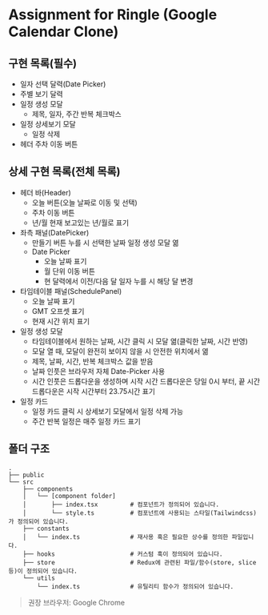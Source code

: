# Assignment for Ringle (Google Calendar Clone)

## 구현 목록(필수)

- 일자 선택 달력(Date Picker)
- 주별 보기 달력
- 일정 생성 모달
  - 제목, 일자, 주간 반복 체크박스
- 일정 상세보기 모달
  - 일정 삭제
- 헤더 주차 이동 버튼

## 상세 구현 목록(전체 목록)

- 헤더 바(Header)
  - 오늘 버튼(오늘 날짜로 이동 및 선택)
  - 주차 이동 버튼
  - 년/월 현재 보고있는 년/월로 표기
- 좌측 패널(DatePicker)
  - 만들기 버튼 누를 시 선택한 날짜 일정 생성 모달 엶
  - Date Picker
    - 오늘 날짜 표기
    - 월 단위 이동 버튼
    - 현 달력에서 이전/다음 달 일자 누를 시 해당 달 변경
- 타임테이블 패널(SchedulePanel)
  - 오늘 날짜 표기
  - GMT 오프셋 표기
  - 현재 시간 위치 표기
- 일정 생성 모달
  - 타임테이블에서 원하는 날짜, 시간 클릭 시 모달 엶(클릭한 날짜, 시간 반영)
  - 모달 열 때, 모달이 완전히 보이지 않을 시 안전한 위치에서 엶
  - 제목, 날짜, 시간, 반복 체크박스 값을 받음
  - 날짜 인풋은 브라우저 자체 Date-Picker 사용
  - 시간 인풋은 드롭다운을 생성하며 시작 시간 드롭다운은 당일 0시 부터, 끝 시간 드롭다운은 시작 시간부터 23.75시간 표기
- 일정 카드
  - 일정 카드 클릭 시 상세보기 모달에서 일정 삭제 가능
  - 주간 반복 일정은 매주 일정 카드 표기

## 폴더 구조

    .
    ├── public
    └── src
        ├── components
        │   └── [component folder]
        │       ├── index.tsx         # 컴포넌트가 정의되어 있습니다.
        │       └── style.ts          # 컴포넌트에 사용되는 스타일(Tailwindcss)가 정의되어 있습니다.
        ├── constants
        │   └── index.ts              # 재사용 혹은 필요한 상수를 정의한 파일입니다.
        ├── hooks                     # 커스텀 훅이 정의되어 있습니다.
        ├── store                     # Redux에 관련된 파일/함수(store, slice 등)이 정의되어 있습니다.
        └── utils
            └── index.ts              # 유틸리티 함수가 정의되어 있습니다.

> 권장 브라우저: Google Chrome
